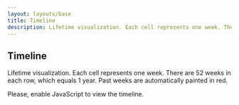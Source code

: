 ```yaml
---
layout: layouts/base
title: Timeline
description: Lifetime visualization. Each cell represents one week. There are 52 weeks in each row, which equals 1 year. Past weeks are automatically painted in red.
---
```


<div class="content">

## Timeline

Lifetime visualization. Each cell represents one week. There are 52 weeks in each row, which equals 1 year. Past weeks are automatically painted in red.

</div>

<div data-timeline-target class="timeline"></div>
<noscript>Please, enable JavaScript to view the timeline.</noscript>

<style>
.timeline {
  counter-reset: year;
  display: grid;
  grid-template-columns: repeat(52, 1fr);
  grid-gap: 1px;
  max-width: calc(15px * 52);
  padding-right: 2em;

  @media (min-width: 480px) {
    grid-gap: 2px;
  }
}

.timeline__week {
  position: relative;
  display: block;
}

.timeline__week::before {
  content: '';
  display: block;
  width: 100%;
  padding-bottom: 100%;
  background: rgba(0, 0, 0, 0.05);
}

.timeline__week_passed::before {
  background: rgba(255, 0, 0, 1);
}

.timeline__week::after {
  position: absolute;
  left: calc(100% + 4px);
  top: 50%;
  transform: translateY(-50%);
  font-size: 12px;
  line-height: 1;
}

.timeline__week:nth-child(52)::after {
  content: 'Year';
}

.timeline__week:nth-child(52n) {
  counter-increment: year;
}

@media (max-width: 479px) {
  .timeline__week:nth-child(520n)::after {
    content: counter(year);
  }
}

@media (min-width: 480px) and (max-width: 767px) {
  .timeline__week:nth-child(260n)::after {
    content: counter(year);
  }
}

@media (min-width: 768px) {
  .timeline__week:nth-child(208n)::after {
    content: counter(year);
  }
}
</style>

<script>
(function() {
  'use strict';
  var birthDate = new Date('1997-11-21');
  var now = new Date();
  var weeksInYear = 52;
  var week = 1000 * 60 * 60 * 24 * 7;
  var passedWeeks = (now - birthDate) / week;

  function renderWeek(number) {
    var node = document.createElement('div');

    node.classList.add('timeline__week');

    if (number <= passedWeeks) {
      node.classList.add('timeline__week_passed');
    }

    return node;
  }

  function renderTimeline(targetNode) {
    for (var week = 1; week <= weeksInYear * 80; week++) {
      targetNode.appendChild(renderWeek(week));
    }
  }

  renderTimeline(document.querySelector('[data-timeline-target]'));
})();
</script>
